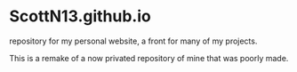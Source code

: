 # ScottN13.github.io
repository for my personal website, a front for many of my projects.

This is a remake of a now privated repository of mine that was poorly made.

